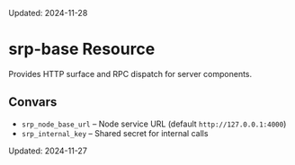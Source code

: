 Updated: 2024-11-28

# srp-base Resource

Provides HTTP surface and RPC dispatch for server components.

## Convars
- `srp_node_base_url` – Node service URL (default `http://127.0.0.1:4000`)
- `srp_internal_key` – Shared secret for internal calls

Updated: 2024-11-27
